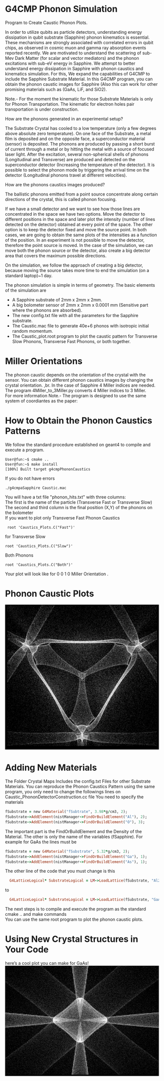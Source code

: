 # G4CMP Phonon Simulation
Program to Create Caustic Phonon Plots.

In order to utilize qubits as particle detectors, understanding energy dissipation in qubit substrate (Sapphire) phonon kinematics is essential. These mechanisms are strongly associated with correlated errors in qubit chips, as observed in cosmic muon and gamma ray absorption events reported recently. We are motivated to understand the scattering of sub-Mev Dark Matter (for scalar and vector mediators) and the phonon excitations with sub-eV energy in Sapphire. We attempt to better understand energy dissipation in Sapphire with phonon caustics and kinematics simulation. For this, We expand the capabilities of G4CMP to include the Sapphire Substrate Material. In this G4CMP program, you can obtain the phonon caustic images for Sapphire (Also this can work for other promising materials such as (GaAs, LiF, and SiO2).<br> 

Note.- For the moment the kinematic for those Substrate Materials  is only for Phonon Transportation. The kinematic for electron holes pair transportation is under construction.<br> 

How are the phonons generated in an experimental setup?

The Substrate Crystal has cooled to a low temperature (only a few degrees above absolute zero temperature). On one face of the Substrate, a metal film is deposited and on the opposite face, a superconductor material (sensor) is deposited. The phonons are produced by passing a short burst of current through a metal or by hitting the metal with a source of focused laser light. After the excitation, several non-spherical shells of phonons (Longitudinal and Transverse) are produced and detected on the superconductor detector (Increasing the temperature of the detector). It is possible to select the phonon mode by triggering the arrival time on the detector (Longitudinal phonons travel at different velocities).

How are the phonons caustics images produced?<br> 

The ballistic phonons emitted from a point source concentrate along certain directions of the crystal, this is called phonon focusing.<br> 

If we have a small detector and we want to see how those lines are concentrated in the space we have two options. Move the detector to different positions in the space and later plot the intensity (number of lines detected on the detector) obtained at every point of the space. The other option is to keep the detector fixed and move the source point. In both cases, we are going to obtain the same plots of the intensities as a function of the position. In an experiment is not possible to move the detector, therefore the point source is moved. In the case of the simulation, we can  move both the phonon source or the detector, also create a big detector area that covers the maximum possible directions. <br> 

On the simulation, we follow the approach of creating a big detector, because moving the source takes more time to end the simulation (on a standard laptop)~1 day. 


 The phonon simulation is simple in terms of geometry. The basic elements of the simulation are 

* A Sapphire substrate of 2mm x 2mm x 2mm.
* A big bolometer sensor of 2mm x 2mm x 0.0001 mm (Sensitive part where the phonons are absorbed).
* The new config.txt file with all the parameters for the Sapphire substrate.
* The Caustic.mac file to generate 40e+6 phonos with isotropic initial random momentum.
* The Caustic_plot.root program to plot the caustic pattern for Transverse Slow Phonons, Transverse Fast Phonons, or both together.
# Miller Orientations
The phonon caustic depends on the orientation of the crystal with the sensor. You can obtain different phonon caustics images by changing the crystal orientation. ,br.
In the case of Sapphire 4 Miller indices are needed. The program 4Miller_to_3Miller.py converts 4 Miller indices to 3 Miller.<br>
For more information [](https://apps.dtic.mil/sti/trecms/pdf/AD1115835.pdf)
Note.- The program is designed to use the same system of coordiantes  as the paper:


# How to Obtain the Phonon Caustics Patterns
We follow the standard procedure established on geant4 to compile and execute a program. 
```console
User@fun:~$ cmake ..
User@fun:~$ make install
[100%] Built target g4cmpPhononCaustics
```
If you do not have errors
```console
./g4cmpaSapphire Caustic.mac
```
You will have a txt file "phonon_hits.txt" with three columns: <br> 
The first is the name of the particle (Transverse Fast or Transverse Slow) <br> 
The second and third column is the final position (X,Y) of the phonons on the bolometer <br> 
If you want to plot only Transverse Fast Phonon Caustics
```console
 root 'Caustics_Plots.C("Fast")'
```
for Transverse Slow
```console
root 'Caustics_Plots.C("Slow")'
```
Both Phonons
```console
root 'Caustics_Plots.C("Both")'
```
Your plot will look like 
for 0 0 1 0 Miller Orientation .

# Phonon Caustic Plots



![Alt text of the image](https://github.com/Israel-Tanjiro/Sapphire_G4CMP/blob/main/Sapphire_Phonon.png)

# Adding New Materials 
The Folder Crystal Maps Includes the config.txt Files for other Substrate Materials.
You can reproduce the Phonon Caustics Pattern using the same program, you only need to change the followings lines on Caustic_PhononDetectorConstruction.cc file
You need to specify the materials 
```ruby
fSubstrate = new G4Material("fSubtrate", 3.98*g/cm3, 2);
fSubstrate->AddElement(nistManager->FindOrBuildElement("Al"), 2);
fSubstrate->AddElement(nistManager->FindOrBuildElement("O"), 3);

```
The important part is the FindOrBuildElement and the Density of the Material. The other  is only the name of the variables (fSapphire).
For example for GaAs the lines must be 
```ruby
fSubstrate = new G4Material("fSubstrate", 5.32*g/cm3, 2);
fSubstrate->AddElement(nistManager->FindOrBuildElement("Ga"), 1);
fSubstrate->AddElement(nistManager->FindOrBuildElement("As"), 1);
```
The other line of the code that you must change is this
```ruby
  G4LatticeLogical* SubstrateLogical = LM->LoadLattice(fSubstrate, "Al2O3");
```
to 

```ruby
  G4LatticeLogical* SubstrateLogical = LM->LoadLattice(fSubstrate, "GaAs");
```


The next steps is to compile and execute the program as the standard cmake .. and make commands<br> 
You can use the same root program to plot the phonon caustic plots.

# Using New Crystal Structures in Your Code
here’s a cool plot you can make for GaAs!
![Alt text of the image](https://github.com/Israel-Tanjiro/Sapphire_G4CMP/blob/main/Phonon_GaAS.png)




